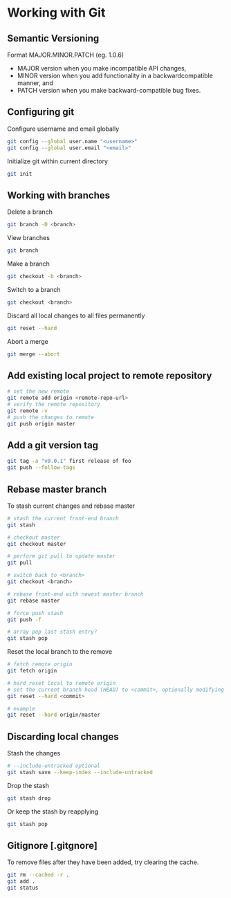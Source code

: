 # Working with Git

## Semantic Versioning

Format MAJOR.MINOR.PATCH (eg. 1.0.6)

- MAJOR version when you make incompatible API changes,
- MINOR version when you add functionality in a backwardcompatible manner, and
- PATCH version when you make backward-compatible bug fixes.

## Configuring git

Configure username and email globally

```sh
git config --global user.name "<username>"
git config --global user.email "<email>"
```

Initialize git within current directory

```sh
git init
```

## Working with branches

Delete a branch

```sh
git branch -D <branch>
```

View branches

```sh
git branch
```

Make a branch

```sh
git checkout -b <branch>
```

Switch to a branch

```sh
git checkout <branch>
```

Discard all local changes to all files permanently

```sh
git reset --hard
```

Abort a merge

```sh
git merge --abort
```

## Add existing local project to remote repository

```sh
# set the new remote
git remote add origin <remote-repo-url>
# verify the remote repository
git remote -v
# push the changes to remote
git push origin master
```

## Add a git version tag

```sh
git tag -a "v0.0.1" first release of foo
git push --follow-tags
```


## Rebase master branch

To stash current changes and rebase master

```sh
# stash the current front-end branch
git stash

# checkout master
git checkout master

# perform git pull to update master
git pull

# switch back to <branch>
git checkout <branch>

# rebase front-end with newest master branch
git rebase master

# force push stash
git push -f

# array pop last stash entry?
git stash pop
```

Reset the local branch to the remove

```sh
# fetch remote origin
git fetch origin

# hard reset local to remote origin
# set the current branch head (HEAD) to <commit>, optionally modifying index and working tree to match. The <commit> defaults to HEAD in all forms.
git reset --hard <commit>

# example
git reset --hard origin/master
```

## Discarding local changes

Stash the changes

```sh
# --include-untracked optional
git stash save --keep-index --include-untracked
```

Drop the stash

```sh
git stash drop
```

Or keep the stash by reapplying

```sh
git stash pop
```

## Gitignore [.gitgnore]

To remove files after they have been added, try clearing the cache. 

```sh
git rm --cached -r . 
git add .
git status
```
